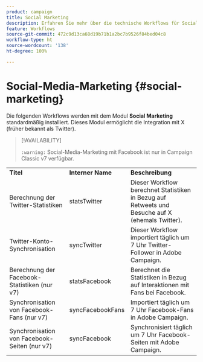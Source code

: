 ```yaml
---
product: campaign
title: Social Marketing
description: Erfahren Sie mehr über die technische Workflows für Social Marketing.
feature: Workflows
source-git-commit: 472c9d13ca68d19b71b1a2bc7b9526f84bed04c8
workflow-type: ht
source-wordcount: '138'
ht-degree: 100%

---
```



# Social-Media-Marketing {#social-marketing}

Die folgenden Workflows werden mit dem Modul **Social Marketing** standardmäßig installiert. Dieses Modul ermöglicht die Integration mit X (früher bekannt als Twitter).


>[!AVAILABILITY]
>
>`:warning:` Social-Media-Marketing mit Facebook ist nur in Campaign Classic v7 verfügbar.

<table> 
 <tbody> 
  <tr> 
   <td> <strong>Titel</strong><br /> </td> 
   <td> <strong>Interner Name</strong><br /> </td> 
   <td> <strong>Beschreibung</strong><br /> </td> 
  </tr> 
  <tr> 
   <td> <span class="uicontrol">Berechnung der Twitter-Statistiken</span> <br /> </td> 
   <td> <span class="uicontrol">statsTwitter</span> <br /> </td> 
   <td> Dieser Workflow berechnet Statistiken in Bezug auf Retweets und Besuche auf X (ehemals Twitter).<br /> </td> 
  </tr> 
  <tr> 
   <td> <span class="uicontrol">Twitter-Konto-Synchronisation</span> <br /> </td> 
   <td> <span class="uicontrol">syncTwitter</span> <br /> </td> 
   <td> Dieser Workflow importiert täglich um 7 Uhr Twitter-Follower in Adobe Campaign.<br /> </td> 
  </tr> 
  <tr> 
   <td> <span class="uicontrol">Berechnung der Facebook-Statistiken (nur v7)</span> <br /> </td> 
   <td> <span class="uicontrol">statsFacebook</span> <br /> </td> 
   <td> Berechnet die Statistiken in Bezug auf Interaktionen mit Fans bei Facebook.<br /> </td> 
  </tr> 
  <tr> 
   <td> <span class="uicontrol">Synchronisation von Facebook-Fans (nur v7)</span> <br /> </td> 
   <td> <span class="uicontrol">syncFacebookFans</span> <br /> </td> 
   <td> Importiert täglich um 7 Uhr Facebook-Fans in Adobe Campaign.<br /> </td> 
  </tr> 
  <tr> 
   <td> <span class="uicontrol">Synchronisation von Facebook-Seiten (nur v7)</span> <br /> </td> 
   <td> <span class="uicontrol">syncFacebook</span> <br /> </td> 
   <td> Synchronisiert täglich um 7 Uhr Facebook-Seiten mit Adobe Campaign.<br /> </td> 
  </tr> 
 </tbody> 
</table>

